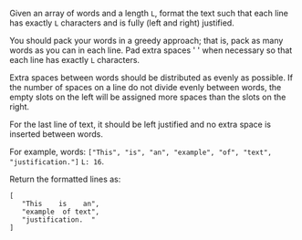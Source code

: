 Given an array of words and a length `L`, format the text such that each line has exactly `L` characters and is fully (left and right) justified.

You should pack your words in a greedy approach; that is, pack as many words as you can in each line. Pad extra spaces ' ' when necessary so that each line has exactly `L` characters.

Extra spaces between words should be distributed as evenly as possible. If the number of spaces on a line do not divide evenly between words, the empty slots on the left will be assigned more spaces than the slots on the right.

For the last line of text, it should be left justified and no extra space is inserted between words.

For example,
words: `["This", "is", "an", "example", "of", "text", "justification."]`
`L: 16`.

Return the formatted lines as:
```
[
   "This    is    an",
   "example  of text",
   "justification.  "
]
```
